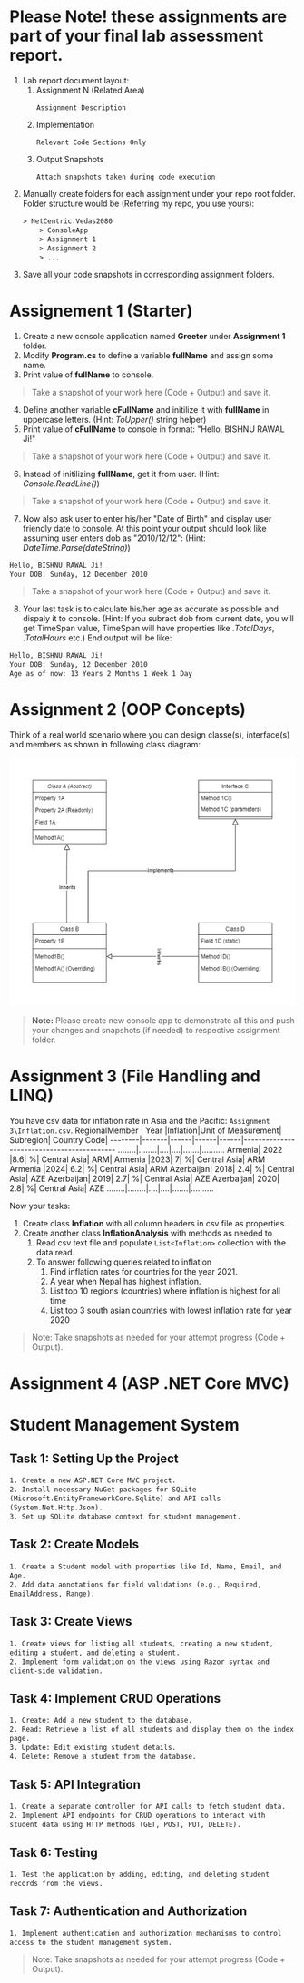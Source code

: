 # Please Note! these assignments are part of your final lab assessment report.
1. Lab report document layout:
    1. Assignment N (Related Area)
        ```
        Assignment Description
        ```
    1. Implementation
        ```
        Relevant Code Sections Only
        ```
    1. Output Snapshots
        ```
        Attach snapshots taken during code execution
        ```
1. Manually create folders for each assignment under your repo root folder. Folder structure would be (Referring my repo, you use yours):
    ```
    > NetCentric.Vedas2080
        > ConsoleApp
        > Assignment 1
        > Assignment 2
        > ...
    ```
1. Save all your code snapshots in corresponding assignment folders. 

# Assignement 1 (Starter)

1. Create a new console application named **Greeter** under **Assignment 1** folder.
1. Modify **Program.cs** to define a variable **fullName** and assign some name.
1. Print value of **fullName** to console.
> Take a snapshot of your work here (Code + Output) and save it. 
4. Define another variable **cFullName** and initilize it with **fullName** in uppercase letters. (Hint: *ToUpper()* string helper)
1. Print value of **cFullName** to console in format: "Hello, BISHNU RAWAL Ji!"
> Take a snapshot of your work here (Code + Output) and save it. 
6. Instead of initilizing **fullName**, get it from user. (Hint: *Console.ReadLine()*)
> Take a snapshot of your work here (Code + Output) and save it. 
7. Now also ask user to enter his/her "Date of Birth" and display user friendly date to console. At this point your output should look like assuming user enters dob as "2010/12/12": (Hint: *DateTime.Parse(dateString)*)
```
Hello, BISHNU RAWAL Ji!
Your DOB: Sunday, 12 December 2010
```
> Take a snapshot of your work here (Code + Output) and save it. 
8. Your last task is to calculate his/her age as accurate as possible and dispaly it to console. (Hint: If you subract dob from current date, you will get TimeSpan value, TimeSpan will have properties like *.TotalDays*, *.TotalHours* etc.) End output will be like:
```
Hello, BISHNU RAWAL Ji!
Your DOB: Sunday, 12 December 2010
Age as of now: 13 Years 2 Months 1 Week 1 Day
```
# Assignment 2 (OOP Concepts)

Think of a real world scenario where you can design classe(s), interface(s) and members as shown in following class diagram:

![alt text](/Assignment%202/Assignment2.png)

> **Note:** Please create new console app to demonstrate all this and push your changes and snapshots (if needed) to respective assignment folder.

# Assignment 3 (File Handling and LINQ)

You have csv data for inflation rate in Asia and the Pacific: `Assignment 3\Inflation.csv`. 
RegionalMember | Year |Inflation|Unit of Measurement| Subregion| Country Code|
--------|-------|------|------|------|-------------------------------------------
........|........|....|....|.......|..........
Armenia|	2022	|8.6|	%|	Central Asia|	ARM|
Armenia	|2023|	7|	%|	Central Asia|	ARM
Armenia	|2024|	6.2|	%|	Central Asia|	ARM
Azerbaijan|	2018|	2.4|	%|	Central Asia|	AZE
Azerbaijan|	2019|	2.7|	%|	Central Asia|	AZE
Azerbaijan|	2020|	2.8|	%|	Central Asia|	AZE
........|........|....|....|.......|..........

Now your tasks:
1. Create class **Inflation** with all column headers in csv file as properties.
2. Create another class **InflationAnalysis** with methods as needed to
    1. Read csv text file and populate `List<Inflation>` collection with the data read.
    2. To answer following queries related to inflation
        1. Find inflation rates for countries for the year 2021.
        2. A year when Nepal has highest inflation.
        3. List top 10 regions (countries) where inflation is highest for all time
        4. List top 3 south asian countries with lowest inflation rate for year 2020

> Note: Take snapshots as needed for your attempt progress (Code + Output).

# Assignment 4 (ASP .NET Core MVC)
# Student Management System

## Task 1: Setting Up the Project

    1. Create a new ASP.NET Core MVC project.
    2. Install necessary NuGet packages for SQLite (Microsoft.EntityFrameworkCore.Sqlite) and API calls (System.Net.Http.Json).
    3. Set up SQLite database context for student management.

## Task 2: Create Models

    1. Create a Student model with properties like Id, Name, Email, and Age.
    2. Add data annotations for field validations (e.g., Required, EmailAddress, Range).

## Task 3: Create Views

    1. Create views for listing all students, creating a new student, editing a student, and deleting a student.
    2. Implement form validation on the views using Razor syntax and client-side validation.

## Task 4: Implement CRUD Operations

    1. Create: Add a new student to the database.
    2. Read: Retrieve a list of all students and display them on the index page.
    3. Update: Edit existing student details.
    4. Delete: Remove a student from the database.

## Task 5: API Integration

    1. Create a separate controller for API calls to fetch student data.
    2. Implement API endpoints for CRUD operations to interact with student data using HTTP methods (GET, POST, PUT, DELETE).

## Task 6: Testing

    1. Test the application by adding, editing, and deleting student records from the views.

## Task 7: Authentication and Authorization

    1. Implement authentication and authorization mechanisms to control access to the student management system.

> Note: Take snapshots as needed for your attempt progress (Code + Output).

